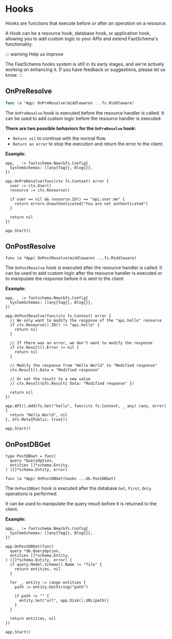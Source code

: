 # Hooks

Hooks are functions that execute before or after an operation on a resource.

A Hook can be a resource hook, database hook, or application hook, allowing you to add custom logic to your APIs and extend FastSchema's functionality.

::: warning Help us improve

The FastSchema hooks system is still in its early stages, and we're actively working on enhancing it. If you have feedback or suggestions, please let us know.
:::


## OnPreResolve

```go
func (a *App) OnPreResolve(middlewares ...fs.Middleware)
```

The `OnPreResolve` hook is executed before the resource handler is called. It can be used to add custom logic before the resource handler is executed.

**There are two possible behaviors for the `OnPreResolve` hook:**

- `Return nil` to continue with the normal flow.
- `Return an error` to stop the execution and return the error to the client.

**Example:**

```go{5-14}
app, _ := fastschema.New(&fs.Config{
  SystemSchemas: []any{Tag{}, Blog{}},
})

app.OnPreResolve(func(ctx fs.Context) error {
  user := ctx.User()
  resource := ctx.Resource()

  if user == nil && resource.ID() == "api.user.me" {
    return errors.Unauthenticated("You are not authenticated")
  }

  return nil
})

app.Start()
```

## OnPostResolve

```go{3}
func (a *App) OnPostResolve(middlewares ...fs.Middleware)
```

The `OnPostResolve` hook is executed after the resource handler is called. It can be used to add custom logic after the resource handler is executed or to manipulate the response before it is sent to the client.

**Example:**

```go{5-19}
app, _ := fastschema.New(&fs.Config{
  SystemSchemas: []any{Tag{}, Blog{}},
})

app.OnPostResolve(func(ctx fs.Context) error {
  // We only want to modify the response of the "api.hello" resource
  if ctx.Resource().ID() != "api.hello" {
    return nil
  }

  // If there was an error, we don't want to modify the response
  if ctx.Result().Error != nil {
    return nil
  }

  // Modify the response from "Hello World" to "Modified response"
  ctx.Result().Data = "Modified response"

  // Or set the result to a new value
  // ctx.Result(&fs.Result{ Data: "Modified response" })

  return nil
})

app.API().Add(fs.Get("hello", func(ctx fs.Context, _ any) (any, error) {
  return "Hello World", nil
}, &fs.Meta{Public: true}))

app.Start()
```

## OnPostDBGet

```go{6}
type PostDBGet = func(
  query *QueryOption,
  entities []*schema.Entity,
) ([]*schema.Entity, error)

func (a *App) OnPostDBGet(hooks ...db.PostDBGet)
```

The `OnPostDBGet` hook is executed after the database `Get`, `First`, `Only` operations is performed.

It can be used to manipulate the query result before it is returned to the client.

**Example:**

```go{5-22}
app, _ := fastschema.New(&fs.Config{
  SystemSchemas: []any{Tag{}, Blog{}},
})

app.OnPostDBGet(func(
  query *db.QueryOption,
  entities []*schema.Entity,
) ([]*schema.Entity, error) {
  if query.Model.Schema().Name != "file" {
    return entities, nil
  }

  for _, entity := range entities {
    path := entity.GetString("path")

    if path != "" {
      entity.Set("url", app.Disk().URL(path))
    }
  }

  return entities, nil
})

app.Start()
```
